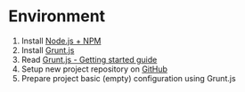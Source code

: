 # Environment
1. Install [Node.js + NPM](https://nodejs.org/)
2. Install [Grunt.js](http://gruntjs.com/)
3. Read [Grunt.js - Getting started guide](http://gruntjs.com/getting-started)
4. Setup new project repository on [GitHub](https://github.com/)
5. Prepare project basic (empty) configuration using Grunt.js
